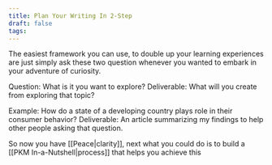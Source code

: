 ```yaml
---
title: Plan Your Writing In 2-Step
draft: false
tags:
---
```

 The easiest framework you can use, to double up your learning experiences are just simply ask these two question whenever you wanted to embark in your adventure of curiosity.

Question: What is it you want to explore?
Deliverable: What will you create from exploring that topic?

Example: How do a state of a developing country plays role in their consumer behavior?
Deliverable: An article summarizing my findings to help other people asking that question.

So now you have [[Peace|clarity]], next what you could do is to build a [[PKM In-a-Nutshell|process]] that helps you achieve this

